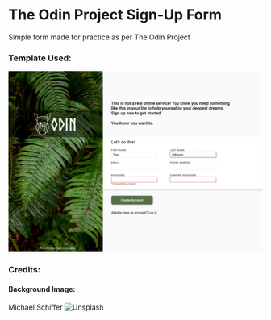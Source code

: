 # The Odin Project Sign-Up Form
Simple form made for practice as per The Odin Project

### Template Used:
![template used](./template.png)

### Credits:
#### Background Image:
Michael Schiffer
![Unsplash](https://unsplash.com/photos/a-piece-of-yellow-and-black-paint-on-a-wall-gUUhkBjdjPM)

